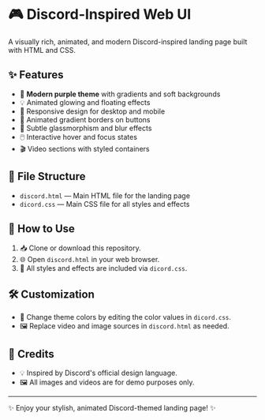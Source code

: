 # 🎮 Discord-Inspired Web UI

A visually rich, animated, and modern Discord-inspired landing page built with HTML and CSS.

## ✨ Features
- 🎨 **Modern purple theme** with gradients and soft backgrounds
- 💡 Animated glowing and floating effects
- 📱 Responsive design for desktop and mobile
- 🌈 Animated gradient borders on buttons
- 🧊 Subtle glassmorphism and blur effects
- 🖱️ Interactive hover and focus states
- 🎬 Video sections with styled containers

## 📁 File Structure
- `discord.html` — Main HTML file for the landing page
- `dicord.css` — Main CSS file for all styles and effects

## 🚀 How to Use
1. 📥 Clone or download this repository.
2. 🌐 Open `discord.html` in your web browser.
3. 🎨 All styles and effects are included via `dicord.css`.

## 🛠️ Customization
- 🎨 Change theme colors by editing the color values in `dicord.css`.
- 🖼️ Replace video and image sources in `discord.html` as needed.

## 🙏 Credits
- 💡 Inspired by Discord's official design language.
- 🖼️ All images and videos are for demo purposes only.

---

✨ Enjoy your stylish, animated Discord-themed landing page! ✨
